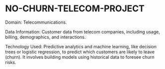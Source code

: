 # NO-CHURN-TELECOM-PROJECT
Domain: Telecommunications.

Data Information: Customer data from telecom companies, including usage, billing, demographics, and interactions.

Technology Used: Predictive analytics and machine learning, like decision trees or logistic regression, to predict which customers are likely to leave (churn). It involves building models using historical data to foresee churn risks.
    
